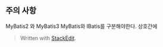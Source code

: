 ## 주의 사항
MyBatis2 와 MyBatis3
MyBatis와 IBatis를 구분해야한다.
상호간에 


> Written with [StackEdit](https://stackedit.io/).
<!--stackedit_data:
eyJoaXN0b3J5IjpbLTEzNjEzODc1NzBdfQ==
-->